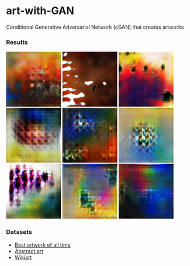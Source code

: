 # art-with-GAN

Conditional Generative Adversarial Network (cGAN) that creates artworks

### Results 

<p float="left">
  <img src="/generated images/1.png" width="150" height="150"/>
  <img src="/generated images/2.png" width="150" height="150"/>
  <img src="/generated images/3.png" width="150" height="150"/> <br>
  <img src="/generated images/4_abstract.png" width="150" height="150"/>
  <img src="/generated images/5_abstract.png" width="150" height="150"/>
  <img src="/generated images/6_abstract.png" width="150" height="150"/> <br>
  <img src="/generated images/7_abstract.png" width="150" height="150"/>
  <img src="/generated images/8_abstract.png" width="150" height="150"/>
  <img src="/generated images/9_abstract.png" width="150" height="150"/>
</p>

### Datasets
<p>
  <ul>
    <li> <a href="https://www.kaggle.com/ikarus777/best-artworks-of-all-time" title="">Best artwork of all time</a> </li>
    <li> <a href="https://www.kaggle.com/bryanb/abstract-art-gallery" title="">Abstract art</a> </li>
    <li> <a href="https://www.kaggle.com/ipythonx/wikiart-gangogh-creating-art-gan" title="">Wikiart</a> </li>
  </ul>
</p> 
